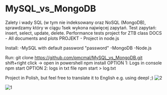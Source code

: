 # MySQL_vs_MongoDB
Zalety i wady SQL (w tym nie indeksowany oraz NoSQL (MongoDB), sprawdzamy który w ciągu 1sek wykona najwięcej zapytań. Test zapytań: insert, select, update, delete.
Performance tests project for ZTB class
DOCS - All documents and plots
PROJEKT - Project in node.js

Install:
-MySQL with default password "password"
-MongoDB
-Node.js

Run:
git clone https://github.com/pmcmal/MySQL_vs_MongoDB.git
shift+right click -> open in powershell
npm install
OPTION 1: Logs in console
npm start
OPTION 2: logs in txt file
npm start > log.txt

Project in Polish, but feel free to translate it to English e.g. using deepl ;)
![2](https://github.com/pmcmal/MySQL_vs_MongoDB/assets/89246706/cc096e5c-6146-481e-923f-297a8fa8b5aa)


![1](https://github.com/pmcmal/MySQL_vs_MongoDB/assets/89246706/ff73371e-66d3-47bc-9311-e6684a3cac8b)
